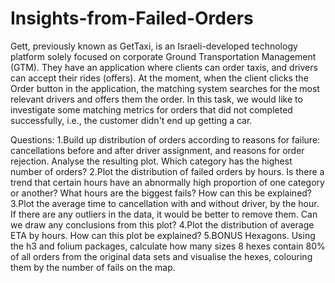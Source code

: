 # Insights-from-Failed-Orders

Gett, previously known as GetTaxi, is an Israeli-developed technology platform solely focused on corporate Ground Transportation Management (GTM). They have an application where clients can order taxis, and drivers can accept their rides (offers). At the moment, when the client clicks the Order button in the application, the matching system searches for the most relevant drivers and offers them the order. In this task, we would like to investigate some matching metrics for orders that did not completed successfully, i.e., the customer didn't end up getting a car.

Questions:
1.Build up distribution of orders according to reasons for failure: cancellations before and after driver assignment, and reasons for order rejection. Analyse the resulting plot. Which category has the highest number of orders?
2.Plot the distribution of failed orders by hours. Is there a trend that certain hours have an abnormally high proportion of one category or another? What hours are the biggest fails? How can this be explained?
3.Plot the average time to cancellation with and without driver, by the hour. If there are any outliers in the data, it would be better to remove them. Can we draw any conclusions from this plot?
4.Plot the distribution of average ETA by hours. How can this plot be explained?
5.BONUS Hexagons. Using the h3 and folium packages, calculate how many sizes 8 hexes contain 80% of all orders from the original data sets and visualise the hexes, colouring them by the number of fails on the map.
